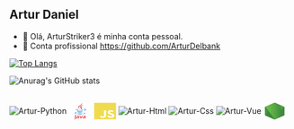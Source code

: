 ## Artur Daniel

- 👋 Olá, ArturStriker3 é minha conta pessoal.
- 👀 Conta profissional https://github.com/ArturDelbank

[![Top Langs](https://github-readme-stats.vercel.app/api/top-langs/?username=Arturstriker3&layout=compact)](https://github.com/Arturstriker3/github-readme-stats)

![Anurag's GitHub stats](https://github-readme-stats.vercel.app/api?username=Arturstriker3&show_icons=true&theme=radical)

<div style="display: inline_block"><br>
  <img align="center" alt="Artur-Python" height="30" width="40" src="https://cdn.jsdelivr.net/gh/devicons/devicon/icons/python/python-original-wordmark.svg" />
  <img align="center" alt="Artur-Java" height="30" width="40" src="https://github.com/devicons/devicon/blob/v2.15.1/icons/java/java-original-wordmark.svg" />
  <img align="center" alt="Artur-Js" height="30" width="40" src="https://raw.githubusercontent.com/devicons/devicon/master/icons/javascript/javascript-plain.svg">
  <img align="center" alt="Artur-Html" height="30" width="40" src="https://cdn.jsdelivr.net/gh/devicons/devicon/icons/html5/html5-original-wordmark.svg" />
  <img align="center" alt="Artur-Css" height="30" width="40" src="https://cdn.jsdelivr.net/gh/devicons/devicon/icons/css3/css3-original-wordmark.svg" />
  <img align="center" alt="Artur-Vue" height="30" width="40"  src="https://cdn.jsdelivr.net/gh/devicons/devicon/icons/vuejs/vuejs-original-wordmark.svg" />
  <img align="center" alt="Artur-Vue" height="30" width="40"  src="https://github.com/devicons/devicon/blob/v2.15.1/icons/nodejs/nodejs-original.svg" />
</div>
